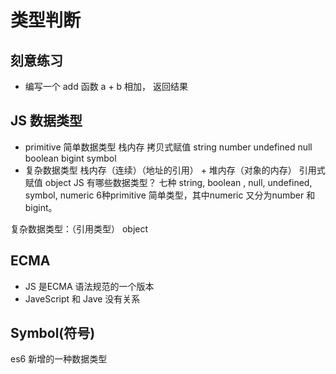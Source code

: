 # 类型判断
## 刻意练习
- 编写一个 add 函数 a + b 相加， 返回结果

## JS 数据类型
- primitive 简单数据类型 栈内存
    拷贝式赋值
string number undefined null boolean bigint symbol
- 复杂数据类型 栈内存（连续）（地址的引用） + 堆内存（对象的内存）
    引用式赋值
object
JS 有哪些数据类型？
七种
string, boolean , null, undefined,  symbol, numeric 6种primitive 简单类型，其中numeric 又分为number 和bigint。

复杂数据类型：（引用类型）
object

## ECMA
- JS 是ECMA 语法规范的一个版本
- JaveScript 和 Jave 没有关系

## Symbol(符号)
es6 新增的一种数据类型